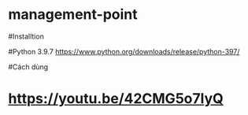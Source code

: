 # management-point

#Installtion

#Python 3.9.7  https://www.python.org/downloads/release/python-397/

#Cách dùng

# https://youtu.be/42CMG5o7lyQ
